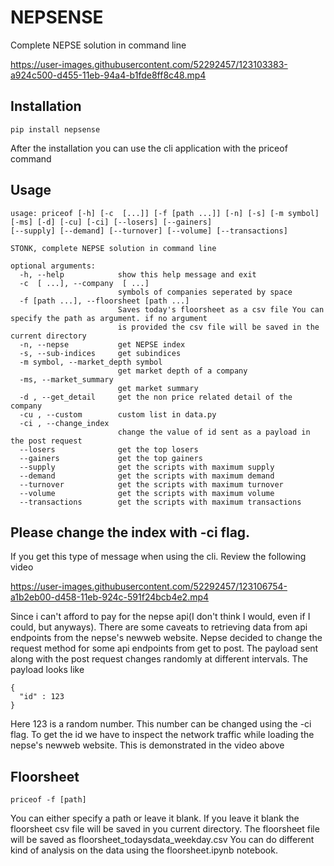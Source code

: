 


# NEPSENSE
Complete NEPSE solution in command line

https://user-images.githubusercontent.com/52292457/123103383-a924c500-d455-11eb-94a4-b1fde8ff8c48.mp4
## Installation
```console
pip install nepsense
````
After the installation you can use the cli application with the priceof command

## Usage
```console
usage: priceof [-h] [-c  [...]] [-f [path ...]] [-n] [-s] [-m symbol] [-ms] [-d] [-cu] [-ci] [--losers] [--gainers]
[--supply] [--demand] [--turnover] [--volume] [--transactions]

STONK, complete NEPSE solution in command line

optional arguments:
  -h, --help            show this help message and exit
  -c  [ ...], --company  [ ...]
                        symbols of companies seperated by space
  -f [path ...], --floorsheet [path ...]
                        Saves today's floorsheet as a csv file You can specify the path as argument. if no argument 
                        is provided the csv file will be saved in the current directory
  -n, --nepse           get NEPSE index
  -s, --sub-indices     get subindices
  -m symbol, --market_depth symbol
                        get market depth of a company
  -ms, --market_summary
                        get market summary
  -d , --get_detail     get the non price related detail of the company
  -cu , --custom        custom list in data.py
  -ci , --change_index 
                        change the value of id sent as a payload in the post request
  --losers              get the top losers
  --gainers             get the top gainers
  --supply              get the scripts with maximum supply
  --demand              get the scripts with maximum demand
  --turnover            get the scripts with maximum turnover
  --volume              get the scripts with maximum volume
  --transactions        get the scripts with maximum transactions
```

## Please change the index with -ci flag.
If you get this type of message when using the cli. Review the following video

https://user-images.githubusercontent.com/52292457/123106754-a1b2eb00-d458-11eb-924c-591f24bcb4e2.mp4


Since i can't afford to pay for the nepse api(I don't think I would, even if I could, but anyways). 
There are some caveats to retrieving data from api endpoints from the nepse's newweb website. Nepse decided
to change the request method for some api endpoints from get to post. The payload sent along with the
post request changes randomly at different intervals. 
The payload looks like 
```
{
  "id" : 123
}
```
Here 123 is a random number. This number can be changed using the -ci flag. To get the id we have to 
inspect the network traffic while loading the nepse's newweb website. This is demonstrated in the video above

## Floorsheet
```
priceof -f [path]
```
You can either specify a path or leave it blank. If you leave it blank the floorsheet csv file will be
saved in you current directory. The floorsheet file will be saved as floorsheet_todaysdata_weekday.csv
You can do different kind of analysis on the data using the floorsheet.ipynb notebook. 

